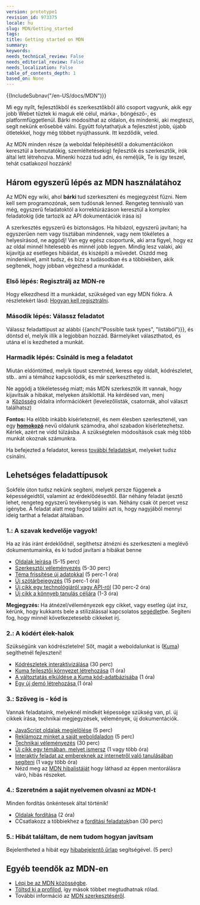 ```yaml
---
version: prototype1
revision_id: 973375
locale: hu
slug: MDN/Getting_started
tags: 
title: Getting started on MDN
summary: 
keywords: 
needs_technical_review: False
needs_editorial_review: False
needs_localization: False
table_of_contents_depth: 1
based_on: None
---
```

<div>{{IncludeSubnav("/en-US/docs/MDN")}}</div>

<p>Mi egy nyílt, fejlesztőkből és szerkesztőkből álló csoport vagyunk, akik egy jobb Webet tűztek ki maguk elé célul, márka-, böngésző-, és platformfüggetlenül.&nbsp;Bárki módosíthat az oldalon, és mindenki, aki megteszi, segít nekünk erősebbé válni. Együtt folytathatjuk a fejlesztést jobb, újabb ötletekkel, hogy még többet nyújthassunk. Itt kezdődik, veled.</p>

<p><span>Az MDN minden része (a weboldal felépítésétől a dokumentációkon keresztül a bemutatókig, szemléltetésekig) fejlesztők és szerkesztők, írók által lett létrehozva. Minenki hozzá tud adni, és reméljük, Te is így teszel, tehát csatlakozol hozzánk!</span></p>

<h2 id="Három_egyszerű_lépés_az_MDN_használatához"><span>Három egyszerű lépés az MDN használatához</span></h2>

<p><span class="seoSummary">Az MDN egy wiki, ahol <strong>bárki </strong>tud szerkeszteni és megjegyzést fűzni. Nem kell sem programozónak, sem tudósnak&nbsp;lenned. Rengeteg tennivaló van még, egyszerű feladatoktól a korrektúrázáson keresztül a komplex feladatokig (ide tartozik az API dokumentációk írása is)</span></p>

<p>A szerkesztés egyszerű és biztonságos. Ha hibázol, egyszerű javítani; ha egyszerűen nem vagy tisztában mindennek, vagy nem tökéletes a helyesírásod, ne aggódj! Van egy egész csoportunk, aki arra figyel, hogy ez az oldal minnél hitelesebb és minnél jobb legyen. Mindig lesz valaki, aki kijavítja az esetleges hibáidat, és kiszépíti a művedet. Oszdd meg mindenkivel, amit tudsz, és bízz a tudásodban és a többiekben, akik segítenek, hogy jobban végezhesd a munkádat.</p>

<h3 id="Első_lépés_Regisztrálj_az_MDN-re">Első lépés: Regisztrálj az MDN-re</h3>

<p>Hogy elkezdhesd itt a munkádat, szükséged van egy MDN fiókra. A részletekért lásd:&nbsp;<a href="/en-US/docs/MDN/Contribute/Howto/Create_an_MDN_account">Hogyan kell regisztrálni</a>.</p>

<h3 id="Második_lépés_Válassz_feladatot">Második lépés: Válassz feladatot</h3>

<p>Válassz feladattípust az alábbi&nbsp;{{anch("Possible task types", "listából")}}, és döntsd el, melyik illik a legjobban hozzád. Bármelyiket választhatod, és utána el is kezdheted a munkát.</p>

<h3 id="Harmadik_lépés_Csináld_is_meg_a_feladatot">Harmadik lépés: Csináld is meg a feladatot</h3>

<p>Miután eldöntötted, melyik típust szeretnéd, keress egy oldalt, kódrészletet, stb.. ami a témához kapcsolódik, és már szerkesztheted is.</p>

<p>Ne aggódj a tökéletesség miatt; más MDN szerkesztők itt vannak, hogy kijavítsák a hibákat, melyeken átsiklottál. Ha kérdésed van, menj a&nbsp;&nbsp;<a href="/en-US/docs/MDN/Community">Közösség</a>&nbsp;oldalra információkért (levelezőlisták, csatornák, ahol választ találhatsz)</p>

<div class="note">
<p><strong>Fontos: </strong>Ha előbb inkább kísérleteznél, és nem élesben szerlesztenél, van egy <strong><a href="/en-US/docs/Sandbox">homokozó</a></strong>&nbsp;nevű oldalunk számodra, ahol szabadon kísérletezhetsz. Kérlek, azért ne vidd túlzásba. A&nbsp;szükségtelen módosítások csak még több munkát okoznak számunkra.</p>
</div>

<p>Ha befejezted a feladatot, keress <a href="#Other_things_you_can_do_on_MDN">további feladatok</a>at, melyeket tudsz csinálni.</p>

<h2 id="Lehetséges_feladattípusok">Lehetséges feladattípusok</h2>

<p>Sokféle úton tudsz nekünk segíteni, melyek persze függenek a képességeidtől, valamint az érdeklődésedtől. Bár néhány feladat ijesztő lehet, rengeteg egyszerű tevékenység is van. Néhány csak öt percet vesz igénybe.&nbsp;A feladat alatt meg fogod találni azt is, hogy nagyjából mennyi ideig tarthat a feladat általában.</p>

<h3 id="1._A_szavak_kedvelője_vagyok!">1.: A szavak kedvelője vagyok!</h3>

<p>Ha az írás iránt érdeklődnél, segíthetsz átnézni és szerkeszteni a meglévő dokumentumainka, és ki tudod javítani a hibákat benne</p>

<ul>
 <li><a href="/en-US/docs/MDN/Contribute/Howto/Set_the_summary_for_a_page">Oldalak leírása</a>&nbsp;(5-15 perc)</li>
 <li><a href="/en-US/docs/MDN/Contribute/Howto/Do_an_editorial_review">Szerkesztői véleményezés</a>&nbsp;(5-30 perc)</li>
 <li><a href="/en-US/docs/MDN/User_guide/Writing#Editing_an_existing_page">Téma frissítése új adatokkal</a>&nbsp;(5 perc-1 óra)</li>
 <li><a href="/en-US/docs/MDN/Contribute/Howto/Write_a_new_entry_in_the_Glossary">Új szótárbejegyzés</a>&nbsp;(15 perc-1 óra)</li>
 <li><a href="/en-US/docs/MDN/Contribute/Howto/Create_and_edit_pages">Új cikk egy technológiáról vagy API-ról</a>&nbsp;(30 perc-2 óra)</li>
 <li><a href="/en-US/docs/MDN/Contribute/Howto/Write_an_article_to_help_learn_about_the_Web">Új cikk a könnyeb tanulás céljára</a>&nbsp;(1-3 óra)</li>
</ul>

<div class="note"><strong>Megjegyzés:</strong> Ha átnézel/véleményezek egy cikket, vagy esetleg újat írsz, kérünk, hogy kukkants bele a&nbsp;stilizálással kapcsolatos&nbsp;<a href="/en-US/docs/MDN/Contribute/Guidelines/Style_guide">segédlet</a>be. Segíteni fog, hogy minnél következetesebb cikkeket írj.</div>

<h3 id="2._A_kódért_élek-halok">2.: A kódért élek-halok</h3>

<p>Szükségünk van kódrészletelre! Sőt, magát a weboldalunkat is (<a href="/en-US/docs/MDN/Kuma">Kuma</a>) segíthetnél fejleszteni!</p>

<ul>
 <li><a href="/en-US/docs/MDN/Contribute/Howto/Convert_code_samples_to_be_live">Kódrészletek interaktivizálása</a>&nbsp;(30 perc)</li>
 <li><a href="http://kuma.readthedocs.org/en/latest/installation.html">Kuma fejlesztői környezet létrehozása</a>&nbsp;(1 óra)</li>
 <li><a href="https://github.com/mozilla/kuma#readme">A változtatás elküldése a Kuma kód-adatbázisába</a>&nbsp;(1 óra)</li>
 <li><a href="https://developer.mozilla.org/en-US/demos/submit">Egy új demó létrehozása&nbsp;</a>(1 óra)</li>
</ul>

<h3 id="3._Szöveg_is_-_kód_is">3.: Szöveg is - kód is</h3>

<p>Vannak feladataink, melyeknél mindkét képessége szükség van, pl. új cikkek írása, technikai megjegyzések, vélemények, új dokumentációk.</p>

<ul>
 <li><a href="/en-US/docs/MDN/Contribute/Howto/Tag_JavaScript_pages">JavaScript oldalak megjelölése</a>&nbsp;(5 perc)</li>
 <li><a href="/en-US/docs/MDN/About/Promote">Reklámozz minket a saját weboldaladon</a>&nbsp;(5 perc)</li>
 <li><a href="/en-US/docs/MDN/Contribute/Howto/Do_a_technical_review">Technikai véleményezés</a> (30 perc)</li>
 <li><a href="/en-US/docs/MDN/Contribute/Howto/Create_and_edit_pages">Új cikk egy témában, melyet ismersz</a>&nbsp;(1 vagy több óra)</li>
 <li><a href="/en-US/docs/MDN/Contribute/Howto/Create_an_interactive_exercise_to_help_learning_the_web">Interaktív feladat az embereknek az internetről való tanulásában segíteni</a>&nbsp;(1 vagy több óra)</li>
 <li>Nézd meg az&nbsp;<a href="http://www.joshmatthews.net/bugsahoy/?mdn=1">MDN hibalistáját</a>&nbsp;hogy láthasd az éppen mentorálásra váró, hibás részeket.</li>
</ul>

<h3 id="Option_4_I_want_MDN_in_my_language">4.: Szeretném a saját nyelvemen olvasni az MDN-t</h3>

<p>Minden fordítás önkéntesek által történik!</p>

<ul>
 <li><a href="/en-US/docs/MDN/Contribute/Localize/Translating_pages">Oldalak fordítása</a>&nbsp;(2 óra)</li>
 <li>CCsatlakozz a többiekhez a <a href="/en-US/docs/MDN/Contribute/Localize/Localization_projects">fordítási feladatok</a>ban&nbsp;(30 perc)</li>
</ul>

<h3 id="Option_5_I_found_some_wrong_information_but_I_don't_know_how_to_fix_it">5.: Hibát találtam, de nem tudom hogyan javítsam</h3>

<p>Bejelentheted a hibát egy&nbsp;<a class="external" href="https://bugzilla.mozilla.org/form.doc">hibabejelentő űrlap</a>&nbsp;segítségével. (5 perc)</p>

<h2 id="Other_things_you_can_do_on_MDN">Egyéb teendők az MDN-en</h2>

<ul>
 <li><a href="/en-US/docs/MDN/Community">Lépj be az MDN közösségbe</a>.</li>
 <li><a href="/en-US/profile">Töltsd ki a profilod</a>, így mások többet megtudhatnak rólad.</li>
 <li>További információ az&nbsp;<a href="/en-US/docs/MDN/Contribute">MDN szerkesztéséről</a>.</li>
</ul>

